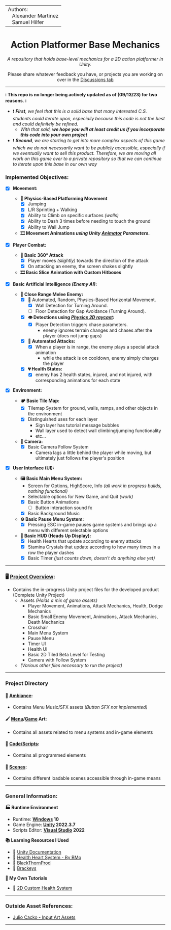 
<table>
  <tr>
    <td>Authors:<br>
      &nbsp;&nbsp;&nbsp;Alexander Martinez<br>
      &nbsp;&nbsp;&nbsp;Samuel Hilfer</td>
  </tr>
</table>

<h1 align="center">Action Platformer Base Mechanics</h1>
<p align="center"><i>A repository that holds base-level mechanics for a 2D action platformer in Unity.</i></p>
<p align="center">Please share whatever feedback you have, or projects you are working on over in the <a href="https://github.com/GrowingPaigns/15-Minutes-From-Jupiter/discussions">Discussions tab</a></p>

---

:information_source: **This repo is no longer being actively updated as of (09/13/23) for two reasons**. :information_source:
- ❗ _**First**, we feel that this is a solid base that many interested C.S. students could iterate upon, especially because this code is not the best and could definitely be refined._
    - _With that said, **we hope you will at least credit us if you incorporate this code into your own project**_
- ❗ _**Second**, we are starting to get into more complex aspects of this game which we do not necessarily want to be publicly accessible, especially if we eventually want to sell this product. Therefore, we are moving all work on this game over to a private repository so that we can continue to iterate upon this base in our own way_

### Implemented Objectives:
- [x] **Movement:**
  - **🏃 Physics-Based Platforming Movement**
    - [X] Jumping
    - [X] L/R Sprinting + Walking
    - [X] Ability to Climb on specific surfaces _(walls)_
    - [X] Ability to Dash 3 times before needing to touch the ground
    - [X] Ability to Wall Jump     
  - **🎞️ Movement Animations _using Unity [Animator](https://docs.unity3d.com/Manual/AnimatorWindow.html) Parameters_.**

- [x] **Player Combat:**
    - **🏹 Basic 360° Attack**
      - [X] Player moves _(slightly)_ towards the direction of the attack
      - [X] On attacking an enemy, the screen shakes slightly 
    - **🎞️ Basic Slice Animation with Custom Hitboxes**

- [x] **Basic Artificial Intelligence _(Enemy AI)_:**
    - **👿 Close Range Melee Enemy:**
        - [x] 🏃 Automated, Random, Physics-Based Horizontal Movement.
          - [x] Wall Detection for Turning Around.
          - [ ] Floor Detection for Gap Avoidance (Turning Around).
        - [x] **👁️ Detections using _[Physics 2D raycast](https://docs.unity3d.com/ScriptReference/Physics2D.Raycast.html)_:**
          - [x] Player Detection triggers chase parameters.
            - enemy ignores terrain changes and chases after the player (does not jump gaps) 
        - [x] **🏹 Automated Attacks:**
          - [X] When a player is in range, the enemy plays a special attack animation
            - while the attack is on cooldown, enemy simply charges the player
        - [x] **💔 Health States:**
          - [X] enemy has 2 health states, injured, and not injured, with corresponding animations for each state 

- [x] **Environment:**
  - **🏕️ Basic Tile Map:**
    - [X] Tilemap System for ground, walls, ramps, and other objects in the environment
    - [X] Distinguished uses for each layer
      - Sign layer has tutorial message bubbles
      - Wall layer used to detect wall climbing/jumping functionality
      - etc...
   - **🎥 Camera:**
     - [X] Basic Camera Follow System
       - Camera lags a little behind the player while moving, but ultimately just follows the player's position   

- [X] **User Interface (UI):**
  - **🖼️ Basic Main Menu System:**
    - Screen for Options, HighScore, Info _(all work in progress builds, nothing functional)_
    - Selectable options for New Game, and Quit _(work)_
    - [X] Basic Button Animations
      - [ ] Button interaction sound fx
    - [X] Basic Background Music
  - **⚙️ Basic Pause Menu System:**
    - [X] Pressing ESC in-game pauses game systems and brings up a menu with different selectable options
  - **🔲 Basic HUD (Heads Up Display):**
    - [X] Health Hearts that update according to enemy attacks
    - [X] Stamina Crystals that update according to how many times in a row the player dashes
    - [X] Basic Timer _(just counts down, doesn't do anything else yet)_ 
---
### 🖥️ [Project Overview](https://github.com/GrowingPaigns/15-Minutes-From-Jupiter/tree/main/Code):
- Contains the in-progress Unity project files for the developed product (Complete Unity Project)
    - Assets *(Holds a mix of game assets)*
        - Player Movement, Animations, Attack Mechanics, Health, Dodge Mechanics
        - Basic Small Enemy Movement, Animations, Attack Mechanics, Death Mechanics
        - Crosshair
        - Main Menu System
        - Pause Menu
        - Timer UI
        - Health UI
        - Basic 2D Tiled Beta Level for Testing
        - Camera with Follow System
    - *(Various other files necessary to run the project)*
---
### **Project Directory**
#### 🎵 [Ambiance](https://github.com/GrowingPaigns/Unity-2D-Platformer-Prototype/tree/main/Code/15%20Minutes%20From%20Jupiter/Assets/MainMenuAssets/Menu%20Ambiance): 
- Contains Menu Music/SFX assets *(Button SFX not implemented)*

#### 🖌️ [Menu](https://github.com/GrowingPaigns/Unity-2D-Platformer-Prototype/tree/main/Code/15%20Minutes%20From%20Jupiter/Assets/MainMenuAssets)/[Game](https://github.com/GrowingPaigns/Unity-2D-Platformer-Prototype/tree/main/Code/15%20Minutes%20From%20Jupiter/Assets/LevelAssets) Art:
- Contains all assets related to menu systems and in-game elements

#### 📜 [Code/Scripts](https://github.com/GrowingPaigns/Unity-2D-Platformer-Prototype/tree/main/Code/15%20Minutes%20From%20Jupiter/Assets/Scripts):
- Contains all programmed elements 

#### 🎥 [Scenes](https://github.com/GrowingPaigns/Unity-2D-Platformer-Prototype/tree/main/Code/15%20Minutes%20From%20Jupiter/Assets/Scenes):
- Contains different loadable scenes accessible through in-game means 

---   
### General Information:

**🏭 Runtime Environment**

- Runtime: **[Windows](https://www.microsoft.com/en-us/windows) 10**
- Game Engine: **[Unity](https://unity.com/releases/editor/whats-new/2022.3.7) 2022.3.7**
- Scripts Editor: **[Visual Studio](https://visualstudio.microsoft.com) 2022**

**📚 Learning Resources I Used**

- 📕 [Unity Documentation](https://docs.unity.com)
- 📼 [Health Heart System - By BMo](https://www.youtube.com/watch?v=5NViMw-ALAo)
- 📼 [BlackThornProd](https://www.youtube.com/@Blackthornprod)
- 📼 [Brackeys](https://www.youtube.com/@Brackeys)

**📄 My Own Tutorials**
- 📼 [2D Custom Health System](https://www.youtube.com/watch?v=sAy0K5W9Woc)

---      
### Outside Asset References:
- [Julio Cacko - Input Art Assets](https://juliocacko.itch.io/free-input-prompts) 
---   
